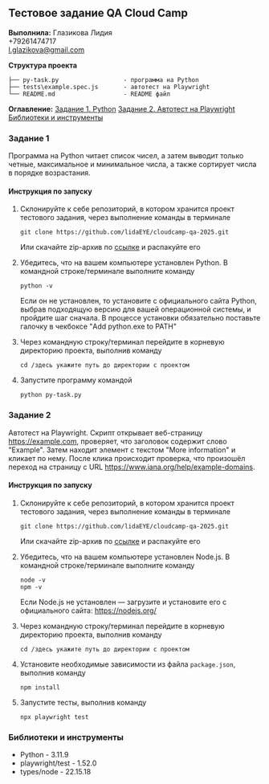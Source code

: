 ## Тестовое задание QA Cloud Camp 

**Выполнила:**
Глазикова Лидия  
+79261474717  
l.glazikova@gmail.com  

**Структура проекта**
```
├── py-task.py                  - программа на Python 
├── tests\example.spec.js       - автотест на Playwright           
└── README.md                   - README файл
```
**Оглавление:**
[Задание 1. Python](#задание-1)
[Задание 2. Автотест на Playwright](#задание-2)
[Библиотеки и инструменты](#библиотеки-и-инструменты)

### Задание 1
Программа на Python читает список чисел, а затем выводит только четные, максимальное и минимальное числа, а также сортирует числа в порядке возрастания.

#### Инструкция по запуску
1. Склонируйте к себе репозиторий, в котором хранится проект тестового задания, через выполнение команды в терминале  
    ```  
    git clone https://github.com/lidaEYE/cloudcamp-qa-2025.git 
    ```  
    Или скачайте zip-архив по [ссылке](https://github.com/lidaEYE/cloudcamp-qa-2025/archive/refs/heads/main.zip) и распакуйте его

2. Убедитесь, что на вашем компьютере установлен Python. В командной строке/терминале выполните команду
    ```  
    python -v  
    ```  
    Если он не установлен, то установите с официального сайта Python, выбрав подходящую версию для вашей операционной системы, и пройдите шаг сначала. В процессе установки обязательно поставьте галочку в чекбоксе "Add python.exe to PATH"  
  
3. Через командную строку/терминал перейдите в корневую директорию проекта, выполнив команду
    ```  
    cd /здесь укажите путь до директории с проектом  
    ```

4. Запустите программу командой
    ```  
    python py-task.py  
    ```


### Задание 2
Автотест на Playwright. Скрипт открывает веб-страницу https://example.com, проверяет, что заголовок содержит слово "Example". Затем находит элемент с текстом "More information" и кликает по нему. После клика происходит проверка, что произошёл переход на страницу с URL https://www.iana.org/help/example-domains.

#### Инструкция по запуску
1. Склонируйте к себе репозиторий, в котором хранится проект тестового задания, через выполнение команды в терминале    
    ```  
    git clone https://github.com/lidaEYE/cloudcamp-qa-2025.git 
    ```  
    Или скачайте zip-архив по [ссылке](https://github.com/lidaEYE/cloudcamp-qa-2025/archive/refs/heads/main.zip) и распакуйте его  

2. Убедитесь, что на вашем компьютере установлен Node.js. В командной строке/терминале выполните команду  
    ```  
   node -v
   npm -v 
    ```    
   Если Node.js не установлен — загрузите и установите его с официального сайта: https://nodejs.org/

1. Через командную строку/терминал перейдите в корневую директорию проекта, выполнив команду  
   ```  
   cd /здесь укажите путь до директории с проектом  
   ```
2. Установите необходимые зависимости из файла `package.json`, выполнив команду    
   ```  
   npm install 
   ```  
3. Запустите тесты, выполнив команду    
   ```  
   npx playwright test
   ```  

### Библиотеки и инструменты
- Python - 3.11.9
- playwright/test - 1.52.0
- types/node - 22.15.18